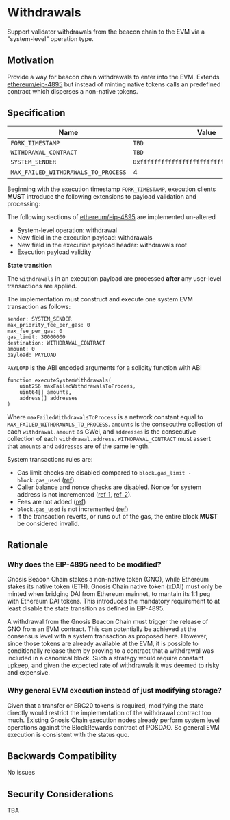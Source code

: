 # Withdrawals

Support validator withdrawals from the beacon chain to the EVM via a "system-level" operation type.

## Motivation

Provide a way for beacon chain withdrawals to enter into the EVM. Extends [ethereum/eip-4895](https://eips.ethereum.org/EIPS/eip-4895) but instead of minting native tokens calls an predefined contract which disperses a non-native tokens.

## Specification

| Name                                | Value                                        |
| ----------------------------------- | -------------------------------------------- |
| `FORK_TIMESTAMP`                    | `TBD`                                        |
| `WITHDRAWAL_CONTRACT`               | `TBD`                                        |
| `SYSTEM_SENDER`                     | `0xfffffffffffffffffffffffffffffffffffffffe` |
| `MAX_FAILED_WITHDRAWALS_TO_PROCESS` | 4                                            |

Beginning with the execution timestamp `FORK_TIMESTAMP`, execution clients **MUST** introduce the following extensions to payload validation and processing:

The following sections of [ethereum/eip-4895](https://eips.ethereum.org/EIPS/eip-4895#system-level-operation-withdrawal) are implemented un-altered

- System-level operation: withdrawal
- New field in the execution payload: withdrawals
- New field in the execution payload header: withdrawals root
- Execution payload validity

**State transition**

The `withdrawals` in an execution payload are processed **after** any user-level transactions are applied.

The implementation must construct and execute one system EVM transaction as follows:

```
sender: SYSTEM_SENDER
max_priority_fee_per_gas: 0
max_fee_per_gas: 0
gas_limit: 30000000
destination: WITHDRAWAL_CONTRACT
amount: 0
payload: PAYLOAD
```

`PAYLOAD` is the ABI encoded arguments for a solidity function with ABI

```solidity
function executeSystemWithdrawals(
    uint256 maxFailedWithdrawalsToProcess,
    uint64[] amounts,
    address[] addresses
)
```

Where `maxFailedWithdrawalsToProcess` is a network constant equal to `MAX_FAILED_WITHDRAWALS_TO_PROCESS`. `amounts` is the consecutive collection of each `withdrawal.amount` as GWei, and `addresses` is the consecutive collection of each `withdrawal.address`. `WITHDRAWAL_CONTRACT` must assert that `amounts` and `addresses` are of the same length.

System transactions rules are:

- Gas limit checks are disabled compared to `block.gas_limit - block.gas_used` ([ref](https://github.com/NethermindEth/nethermind/blob/master/src/Nethermind/Nethermind.Evm/TransactionProcessing/TransactionProcessor.cs#L204-L220)).
- Caller balance and nonce checks are disabled. Nonce for system address is not incremented ([ref_1](https://github.com/NethermindEth/nethermind/blob/master/src/Nethermind/Nethermind.Evm/TransactionProcessing/TransactionProcessor.cs#L256-L287), [ref_2](https://github.com/NethermindEth/nethermind/blob/master/src/Nethermind/Nethermind.Evm/TransactionProcessing/TransactionProcessor.cs#L468-L471)).
- Fees are not added ([ref](https://github.com/NethermindEth/nethermind/blob/master/src/Nethermind/Nethermind.Evm/TransactionProcessing/TransactionProcessor.cs#L421-L448))
- `block.gas_used` is not incremented ([ref](https://github.com/NethermindEth/nethermind/blob/master/src/Nethermind/Nethermind.Evm/TransactionProcessing/TransactionProcessor.cs#L482-L485))
- If the transaction reverts, or runs out of the gas, the entire block **MUST** be considered invalid.

## Rationale

### Why does the EIP-4895 need to be modified?

Gnosis Beacon Chain stakes a non-native token (GNO), while Ethereum stakes its native token (ETH). Gnosis Chain native token (xDAI) must only be minted when bridging DAI from Ethereum mainnet, to mantain its 1:1 peg with Ethereum DAI tokens. This introduces the mandatory requirement to at least disable the state transition as defined in EIP-4895.

A withdrawal from the Gnosis Beacon Chain must trigger the release of GNO from an EVM contract. This can potentially be achieved at the consensus level with a system transaction as proposed here. However, since those tokens are already available at the EVM, it is possible to conditionally release them by proving to a contract that a withdrawal was included in a canonical block. Such a strategy would require constant upkeep, and given the expected rate of withdrawals it was deemed to risky and expensive.

### Why general EVM execution instead of just modifying storage?

Given that a transfer or ERC20 tokens is required, modifying the state directly would restrict the implementation of the withdrawal contract too much. Existing Gnosis Chain execution nodes already perform system level operations against the BlockRewards contract of POSDAO. So general EVM execution is consistent with the status quo.

## Backwards Compatibility

No issues

## Security Considerations

TBA
